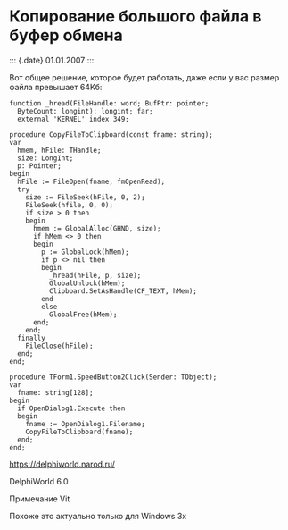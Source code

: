 Копирование большого файла в буфер обмена
=========================================

::: {.date}
01.01.2007
:::

Вот общее решение, которое будет работать, даже если у вас размер файла
превышает 64Кб:

    function _hread(FileHandle: word; BufPtr: pointer;
      ByteCount: longint): longint; far;
      external 'KERNEL' index 349;
     
    procedure CopyFileToClipboard(const fname: string);
    var
      hmem, hFile: THandle;
      size: LongInt;
      p: Pointer;
    begin
      hFile := FileOpen(fname, fmOpenRead);
      try
        size := FileSeek(hFile, 0, 2);
        FileSeek(hfile, 0, 0);
        if size > 0 then
        begin
          hmem := GlobalAlloc(GHND, size);
          if hMem <> 0 then
          begin
            p := GlobalLock(hMem);
            if p <> nil then
            begin
              _hread(hFile, p, size);
              GlobalUnlock(hMem);
              Clipboard.SetAsHandle(CF_TEXT, hMem);
            end
            else
              GlobalFree(hMem);
          end;
        end;
      finally
        FileClose(hFile);
      end;
    end;
     
    procedure TForm1.SpeedButton2Click(Sender: TObject);
    var
      fname: string[128];
    begin
      if OpenDialog1.Execute then
      begin
        fname := OpenDialog1.Filename;
        CopyFileToClipboard(fname);
      end;
    end;
     
     

<https://delphiworld.narod.ru/>

DelphiWorld 6.0

Примечание Vit

Похоже это актуально только для Windows 3x
